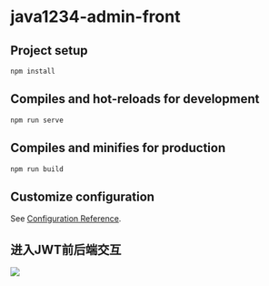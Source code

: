 # java1234-admin-front

## Project setup
```
npm install
```

## Compiles and hot-reloads for development
```
npm run serve
```

## Compiles and minifies for production
```
npm run build
```

## Customize configuration
See [Configuration Reference](https://cli.vuejs.org/config/).

## 进入JWT前后端交互
![](https://img-blog.csdnimg.cn/img_convert/d2ba7c028b0753e5da7fdcf0a1f68324.png)

